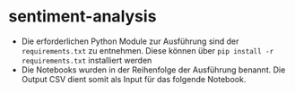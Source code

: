 # sentiment-analysis
- Die erforderlichen Python Module zur Ausführung sind der `requirements.txt` zu entnehmen. Diese können über `pip install -r requirements.txt` installiert werden
- Die Notebooks wurden in der Reihenfolge der Ausführung benannt. Die Output CSV dient somit als Input für das folgende Notebook.
